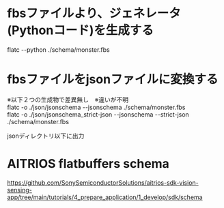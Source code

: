 
# fbsファイルより、ジェネレータ(Pythonコード)を生成する
flatc --python ./schema/monster.fbs  

# fbsファイルをjsonファイルに変換する
※以下２つの生成物で差異無し　※違いが不明  
flatc -o ./json/jsonschema --jsonschema ./schema/monster.fbs  
flatc -o ./json/jsonschema_strict-json --jsonschema --strict-json ./schema/monster.fbs  

jsonディレクトリ以下に出力

# AITRIOS flatbuffers schema
https://github.com/SonySemiconductorSolutions/aitrios-sdk-vision-sensing-app/tree/main/tutorials/4_prepare_application/1_develop/sdk/schema
